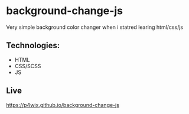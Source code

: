 # background-change-js
Very simple background color changer when i statred learing html/css/js
## Technologies:

- HTML
- CSS/SCSS
- JS

## Live
https://p4wix.github.io/background-change-js
